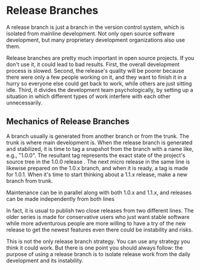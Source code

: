 # Release Branches

A release branch is just a branch in the version control system, which is isolated from mainline development. Not only open source software development, but many proprietary development organizations also use them.

Release branches are pretty much important in open source projects. If you don't use it, it could lead to bad results. First, the overall development process is slowed. Second, the release's quality will be poorer because there were only a few people working on it, and they want to finish it in a hurry so everyone else could get back to work, while others are just sitting idle. Third, it divides the development team psychologically, by setting up a situation in which different types of work interfere with each other unnecessarily.

## Mechanics of Release Branches

A branch usually is generated from another branch or from the trunk. The trunk is where main development is. When the release branch is generated and stabilized, it is time to tag a snapshot from the branch with a name like, e.g., "1.0.0". The resultant tag represents the exact state of the project's source tree in the 1.0.0 release . The next micro release in the same line is likewise prepared on the 1.0.x branch, and when it is ready, a tag is made for 1.0.1. When it's time to start thinking about a 1.1.x release, make a new branch from trunk.

Maintenance can be in parallel along with both 1.0.x and 1.1.x, and releases can be made independently from both lines

In fact, it is usual to publish two close releases from two different lines. The older series is made for conservative users who just want stable software while more adventurous people are more willing to have a try of the new release to get the newest features even there could be instability and risks.

This is not the only release branch strategy. You can use any strategy you think it could work. But there is one point you should always follow: the purpose of using a release branch is to isolate release work from the daily development and its instability.

